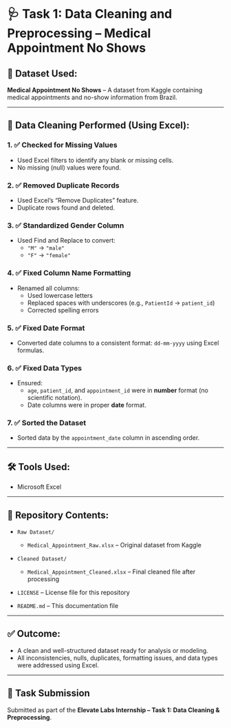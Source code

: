 # 🩺 Task 1: Data Cleaning and Preprocessing – Medical Appointment No Shows

## 📄 Dataset Used:
**Medical Appointment No Shows** – A dataset from Kaggle containing medical appointments and no-show information from Brazil.

---

## 🧹 Data Cleaning Performed (Using Excel):

### 1. ✅ Checked for Missing Values
- Used Excel filters to identify any blank or missing cells.
- No missing (null) values were found.

### 2. ✅ Removed Duplicate Records
- Used Excel’s “Remove Duplicates” feature.
- Duplicate rows found and deleted.

### 3. ✅ Standardized Gender Column
- Used Find and Replace to convert:
  - `"M"` → `"male"`
  - `"F"` → `"female"`

### 4. ✅ Fixed Column Name Formatting
- Renamed all columns:
  - Used lowercase letters
  - Replaced spaces with underscores (e.g., `PatientId` → `patient_id`)
  - Corrected spelling errors

### 5. ✅ Fixed Date Format
- Converted date columns to a consistent format: `dd-mm-yyyy` using Excel formulas.

### 6. ✅ Fixed Data Types
- Ensured:
  - `age`, `patient_id`, and `appointment_id` were in **number** format (no scientific notation).
  - Date columns were in proper **date** format.

### 7. ✅ Sorted the Dataset
- Sorted data by the `appointment_date` column in ascending order.

---

## 🛠 Tools Used:
- Microsoft Excel

---

## 📁 Repository Contents:

- `Raw Dataset/`
  - `Medical_Appointment_Raw.xlsx` – Original dataset from Kaggle

- `Cleaned Dataset/`
  - `Medical_Appointment_Cleaned.xlsx` – Final cleaned file after processing

- `LICENSE` – License file for this repository

- `README.md` – This documentation file

---

## ✅ Outcome:
- A clean and well-structured dataset ready for analysis or modeling.
- All inconsistencies, nulls, duplicates, formatting issues, and data types were addressed using Excel.

---

## 📌 Task Submission
Submitted as part of the **Elevate Labs Internship – Task 1: Data Cleaning & Preprocessing**.
